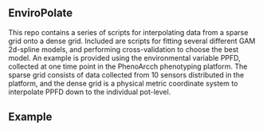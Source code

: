 ## EnviroPolate

This repo contains a series of scripts for interpolating data from a sparse grid onto a dense grid. Included are scripts for fitting several different GAM 2d-spline models, and performing cross-validation to choose the best model. An example is provided using the environmental variable PPFD, collected at one time point in the PhenoArcch phenotyping platform. The sparse grid consists of data collected from 10 sensors distributed in the platform, and the dense grid is a physical metric coordinate system to interpolate PPFD down to the individual pot-level. 

## Example

